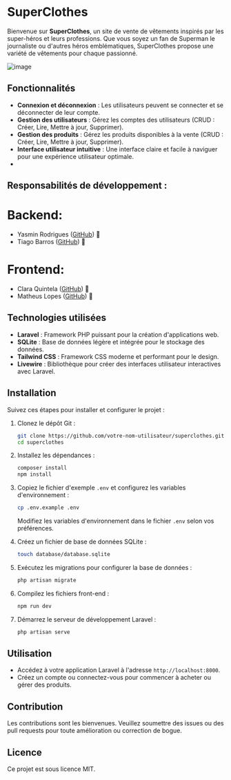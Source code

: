 # SuperClothes

Bienvenue sur **SuperClothes**, un site de vente de vêtements inspirés par les super-héros et leurs professions. Que vous soyez un fan de Superman le journaliste ou d'autres héros emblématiques, SuperClothes propose une variété de vêtements pour chaque passionné.

![image](https://github.com/rodriguesyasmin/PLANIFICATION-ET-GESTION-DE-PROJET-WEB/assets/128430011/3662f5f7-6235-4b85-8d5a-208b73c8cf9d)


## Fonctionnalités

- **Connexion et déconnexion** : Les utilisateurs peuvent se connecter et se déconnecter de leur compte.
- **Gestion des utilisateurs** : Gérez les comptes des utilisateurs (CRUD : Créer, Lire, Mettre à jour, Supprimer).
- **Gestion des produits** : Gérez les produits disponibles à la vente (CRUD : Créer, Lire, Mettre à jour, Supprimer).
- **Interface utilisateur intuitive** : Une interface claire et facile à naviguer pour une expérience utilisateur optimale.
- 
 ##  Responsabilités de développement :
# Backend:
- Yasmin Rodrigues ([GitHub](https://github.com/rodriguesyasmin)) 🔗
- Tiago Barros ([GitHub](https://github.com/tiagolp22)) 🔗

# Frontend:
- Clara Quintela ([GitHub](https://github.com/claraquintela)) 🔗
- Matheus Lopes ([GitHub](https://github.com/matheusandrei)) 🔗


## Technologies utilisées

- **Laravel** : Framework PHP puissant pour la création d'applications web.
- **SQLite** : Base de données légère et intégrée pour le stockage des données.
- **Tailwind CSS** : Framework CSS moderne et performant pour le design.
- **Livewire** : Bibliothèque pour créer des interfaces utilisateur interactives avec Laravel.

## Installation

Suivez ces étapes pour installer et configurer le projet :

1. Clonez le dépôt Git :

    ```bash
    git clone https://github.com/votre-nom-utilisateur/superclothes.git
    cd superclothes
    ```

2. Installez les dépendances :

    ```bash
    composer install
    npm install
    ```

3. Copiez le fichier d'exemple `.env` et configurez les variables d'environnement :

    ```bash
    cp .env.example .env
    ```

    Modifiez les variables d'environnement dans le fichier `.env` selon vos préférences.

4. Créez un fichier de base de données SQLite :

    ```bash
    touch database/database.sqlite
    ```

5. Exécutez les migrations pour configurer la base de données :

    ```bash
    php artisan migrate
    ```

6. Compilez les fichiers front-end :

    ```bash
    npm run dev
    ```

7. Démarrez le serveur de développement Laravel :

    ```bash
    php artisan serve
    ```

## Utilisation

- Accédez à votre application Laravel à l'adresse `http://localhost:8000`.
- Créez un compte ou connectez-vous pour commencer à acheter ou gérer des produits.

## Contribution

Les contributions sont les bienvenues. Veuillez soumettre des issues ou des pull requests pour toute amélioration ou correction de bogue.

## Licence

Ce projet est sous licence MIT.
